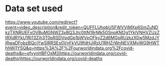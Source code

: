# Data set used

https://www.youtube.com/redirect?event=video_description&redir_token=QUFFLUhqbU5FWVVjMXp6SmZuNDkzTXNRUEFxOVBuMGNWZ3xBQ3Jtc0ttN19rMk5GSnpKM2g1YklVNHVZUzZtRXdRYkU1Ri13Zjh3T0pRSDVpdGp1bWVpOFkyZ2d6MGpRUzkzX0w5MzdJYjRwaDFobzBQcjYwSlRRSEs0VnFkVU9fdHJiRzU1RHZrWnNEVXMyWG9HWThhWi1YSQ&q=https%3A%2F%2Fourworldindata.org%2Fcovid-deaths&v=qfyynHBFOsM](https://ourworldindata.org/covid-deaths)https://ourworldindata.org/covid-deaths
